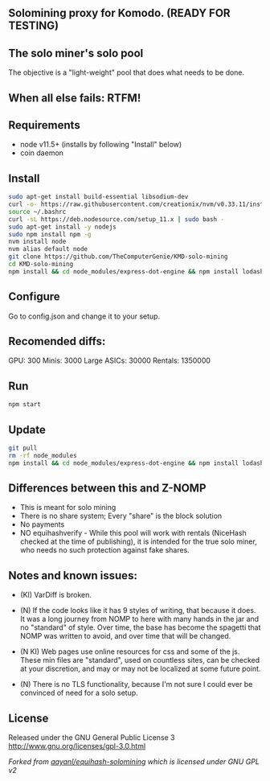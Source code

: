 ## Solomining proxy for Komodo. (READY FOR TESTING)

## The solo miner's solo pool
The objective is a "light-weight" pool that does what needs to be done.

## When all else fails: RTFM!

Requirements
------------
* node v11.5+ (installs by following "Install" below)
* coin daemon 

Install
-------------

```bash
sudo apt-get install build-essential libsodium-dev
curl -o- https://raw.githubusercontent.com/creationix/nvm/v0.33.11/install.sh | bash
source ~/.bashrc
curl -sL https://deb.nodesource.com/setup_11.x | sudo bash -
sudo apt-get install -y nodejs
sudo npm install npm -g
nvm install node
nvm alias default node
git clone https://github.com/TheComputerGenie/KMD-solo-mining
cd KMD-solo-mining
npm install && cd node_modules/express-dot-engine && npm install lodash@4.17.11 && cd ../..
```

Configure
-------------
Go to config.json and change it to your setup.

Recomended diffs:
-------------
GPU: 300
Minis: 3000
Large ASICs: 30000
Rentals: 1350000

Run
------------
```bash
npm start
```

Update
------------- 
```bash
git pull
rm -rf node_modules
npm install && cd node_modules/express-dot-engine && npm install lodash@4.17.11 && cd ../..
```

Differences between this and Z-NOMP
------------
* This is meant for solo mining
* There is no share system; Every "share" is the block solution
* No payments
* NO equihashverify - While this pool will work with rentals (NiceHash checked at the time of publishing), it is intended
for the true solo miner, who needs no such protection against fake shares.

Notes and known issues:
------------
* (KI) VarDiff is broken.

* (N) If the code looks like it has 9 styles of writing, that because it does. It was a long journey from NOMP to here with
many hands in the jar and no "standard" of style. Over time, the base has become the spagetti that NOMP was written to
avoid, and over time that will be changed.

* (N KI) Web pages use online resources for css and some of the js. These min files are "standard", used on countless sites, 
can be checked at your discretion, and may or may not be localized at some future point.

* (N) There is no TLS functionality, because I'm not sure I could ever be convinced of need for a solo setup.

License
-------
Released under the GNU General Public License 3
http://www.gnu.org/licenses/gpl-3.0.html

_Forked from [aayanl/equihash-solomining](https://github.com/aayanl/equihash-solomining) which is licensed under GNU GPL v2_
